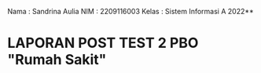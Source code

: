 Nama  : Sandrina Aulia
NIM   : 2209116003
Kelas : Sistem Informasi A 2022**

# LAPORAN POST TEST 2 PBO "Rumah Sakit"
